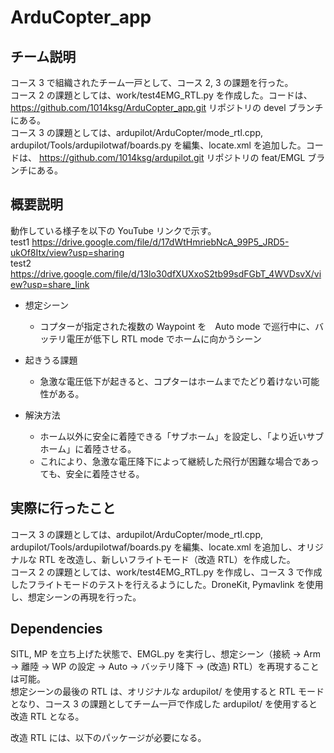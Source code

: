 # ArduCopter_app

## チーム説明
コース 3 で組織されたチーム一戸として、コース 2, 3 の課題を行った。  
コース 2 の課題としては、work/test4EMG_RTL.py を作成した。コードは、 https://github.com/1014ksg/ArduCopter_app.git リポジトリの devel ブランチにある。  
コース 3 の課題としては、ardupilot/ArduCopter/mode_rtl.cpp, ardupilot/Tools/ardupilotwaf/boards.py を編集、locate.xml を追加した。コードは、 https://github.com/1014ksg/ardupilot.git リポジトリの feat/EMGL ブランチにある。  

## 概要説明
動作している様子を以下の YouTube リンクで示す。  
test1 https://drive.google.com/file/d/17dWtHmriebNcA_99P5_JRD5-ukOf8Itx/view?usp=sharing  
test2 https://drive.google.com/file/d/13lo30dfXUXxoS2tb99sdFGbT_4WVDsvX/view?usp=share_link  

- 想定シーン
    - コプターが指定された複数の Waypoint を　Auto mode で巡行中に、バッテリ電圧が低下し RTL mode でホームに向かうシーン

- 起きうる課題
    - 急激な電圧低下が起きると、コプターはホームまでたどり着けない可能性がある。

- 解決方法
    - ホーム以外に安全に着陸できる「サブホーム」を設定し、「より近いサブホーム」に着陸させる。
    - これにより、急激な電圧降下によって継続した飛行が困難な場合であっても、安全に着陸させる。

## 実際に行ったこと
コース 3 の課題としては、ardupilot/ArduCopter/mode_rtl.cpp, ardupilot/Tools/ardupilotwaf/boards.py を編集、locate.xml を追加し、オリジナルな RTL を改造し、新しいフライトモード（改造 RTL）を作成した。  
コース 2 の課題としては、work/test4EMG_RTL.py を作成し、コース 3 で作成したフライトモードのテストを行えるようにした。DroneKit, Pymavlink を使用し、想定シーンの再現を行った。  

## Dependencies
SITL, MP を立ち上げた状態で、EMGL.py を実行し、想定シーン（接続 → Arm → 離陸 → WP の設定 → Auto → バッテリ降下 → (改造) RTL）を再現することは可能。  
想定シーンの最後の RTL は、オリジナルな ardupilot/ を使用すると RTL モードとなり、コース 3 の課題としてチーム一戸で作成した ardupilot/ を使用すると 改造 RTL となる。  

改造 RTL には、以下のパッケージが必要になる。
``` sudo apt install librapidxml-dev -y



